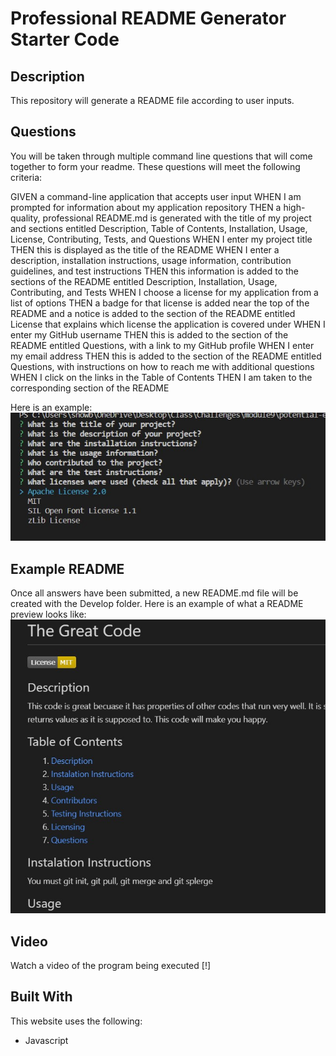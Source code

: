 # Professional README Generator Starter Code

## Description
This repository will generate a README file according to user inputs.

## Questions
You will be taken through multiple command line questions that will come together to form your readme. These questions will meet the following criteria:

GIVEN a command-line application that accepts user input
WHEN I am prompted for information about my application repository
THEN a high-quality, professional README.md is generated with the title of my project and sections entitled Description, Table of Contents, Installation, Usage, License, Contributing, Tests, and Questions
WHEN I enter my project title
THEN this is displayed as the title of the README
WHEN I enter a description, installation instructions, usage information, contribution guidelines, and test instructions
THEN this information is added to the sections of the README entitled Description, Installation, Usage, Contributing, and Tests
WHEN I choose a license for my application from a list of options
THEN a badge for that license is added near the top of the README and a notice is added to the section of the README entitled License that explains which license the application is covered under
WHEN I enter my GitHub username
THEN this is added to the section of the README entitled Questions, with a link to my GitHub profile
WHEN I enter my email address
THEN this is added to the section of the README entitled Questions, with instructions on how to reach me with additional questions
WHEN I click on the links in the Table of Contents
THEN I am taken to the corresponding section of the README

Here is an example:
![question screenshot](./Develop/images/questions.jpg)

## Example README
Once all answers have been submitted, a new README.md file will be created with the Develop folder. Here is an example of what a README preview looks like:
![readme screenshot](./Develop/images/readme.jpg)

## Video
Watch a video of the program being executed [!]

## Built With
This website uses the following:
* Javascript